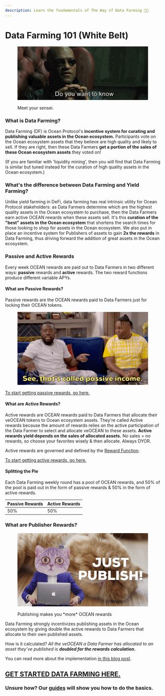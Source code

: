 ```yaml
---
description: Learn the fundamentals of The Way of Data Farming 🧑‍🏫
---
```


# Data Farming 101 (White Belt)

<figure><img src="../.gitbook/assets/gif/morpheus.gif" alt=""><figcaption><p>Meet your sensei.</p></figcaption></figure>

### What is Data Farming?

Data Farming (DF) is Ocean Protocol's **incentive system for curating and publishing valuable assets in the Ocean ecosystem.** Participants vote on the Ocean ecosystem assets that they believe are high quality and likely to sell. If they are right, then these Data Farmers **get a portion of the sales of these Ocean ecosystem assets** they voted on!

(If you are familiar with 'liquidity mining', then you will find that Data Farming is similar but tuned instead for the curation of high quality assets in the Ocean ecosystem.)

### What's the difference between Data Farming and Yield Farming?

Unlike yield farming in DeFi, data farming has real intrinsic utility for Ocean Protocol stakeholders: as Data Farmers determine which are the highest quality assets in the Ocean ecosystem to purchase, then the Data Farmers earn active OCEAN rewards when these assets sell. It's this **curation of the "best" assets in the Ocean ecosystem** that shortens the search times for those looking to shop for assets in the Ocean ecosystem. We also put in place an incentive system for Publishers of assets to gain **2x the rewards** in Data Farming, thus driving forward the addition of great assets in the Ocean ecosystem.

### Passive and Active Rewards

Every week OCEAN rewards are paid out to Data Farmers in two different ways: **passive** rewards and **active** rewards. The two reward functions produce different variable APYs.

#### What are Passive Rewards?

Passive rewards are the OCEAN rewards paid to Data Farmers just for locking their OCEAN tokens.

<figure><img src="../.gitbook/assets/gif/passive-income.gif" alt=""><figcaption></figcaption></figure>

[To start getting passive rewards, go here.](../user-guides/get-started-df.md)

#### What are Active Rewards?

Active rewards are OCEAN rewards paid to Data Farmers that allocate their veOCEAN tokens to Ocean ecosystem assets. They're called Active rewards because the amount of rewards relies on the active participation of the Data Farmer to select and allocate veOCEAN to these assets. **Active rewards yield depends on the sales of allocated assets.** No sales = no rewards, so choose your favorites wisely & then allocate. Always DYOR.

Active rewards are governed and defined by the [Reward Function](df-max-out-yield.md#reward-schedule).

[To start getting active rewards, go here.](../user-guides/how-to-data-farm.md)

#### Splitting the Pie

Each Data Farming weekly round has a pool of OCEAN rewards, and 50% of the pool is paid out in the form of passive rewards & 50% in the form of active rewards.

| Passive Rewards | Active Rewards |
| --------------- | -------------- |
| 50%             | 50%            |

### What are Publisher Rewards?

<figure><img src="../.gitbook/assets/gif/just-publish.gif" alt=""><figcaption><p>Publishing makes you *more* OCEAN rewards</p></figcaption></figure>

Data Farming strongly incentivizes publishing assets in the Ocean ecosystem by giving double the active rewards to Data Farmers that allocate to their own published assets.

How is it calculated? _All the veOCEAN a Data Farmer has allocated to an asset they’ve published is **doubled for the rewards calculation.**_

You can read more about the implementation [in this blog post](https://blog.oceanprotocol.com/data-farming-publisher-rewards-f2639525e508).

## [GET STARTED DATA FARMING HERE.](https://df.oceandao.org)

### Unsure how? Our [guides](../user-guides/) will show you how to do the basics.
